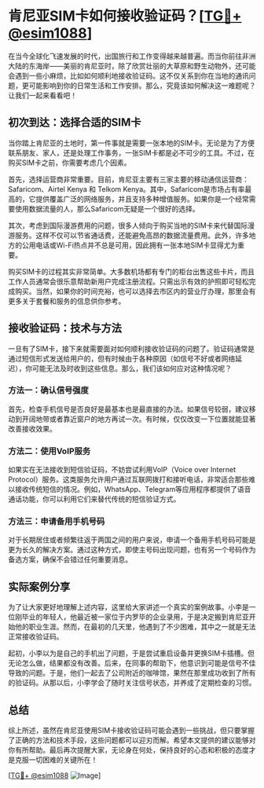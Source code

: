 # 肯尼亚SIM卡如何接收验证码？[[TG💪+ @esim1088](https://t.me/s/esim1088)]

在当今全球化飞速发展的时代，出国旅行和工作变得越来越普遍。而当你前往非洲大陆的东海岸——美丽的肯尼亚时，除了欣赏壮丽的大草原和野生动物外，还可能会遇到一些小麻烦，比如如何顺利地接收验证码。这不仅关系到你在当地的通讯问题，更可能影响到你的日常生活和工作安排。那么，究竟该如何解决这一难题呢？让我们一起来看看吧！

## 初次到达：选择合适的SIM卡

当你踏上肯尼亚的土地时，第一件事就是需要一张本地的SIM卡。无论是为了方便联系朋友、家人，还是处理工作事务，一张SIM卡都是必不可少的工具。不过，在购买SIM卡之前，你需要考虑几个因素。

首先，选择运营商非常重要。目前，肯尼亚主要有三家主要的移动通信运营商：Safaricom、Airtel Kenya 和 Telkom Kenya。其中，Safaricom是市场占有率最高的，它提供覆盖广泛的网络服务，并且支持多种增值服务。如果你是一个经常需要使用数据流量的人，那么Safaricom无疑是一个很好的选择。

其次，考虑到国际漫游费用的问题，很多人倾向于购买当地的SIM卡来代替国际漫游服务。这样不仅可以节省通话费，还能避免高昂的数据流量费用。此外，许多地方的公用电话或Wi-Fi热点并不总是可用，因此拥有一张本地SIM卡显得尤为重要。

购买SIM卡的过程其实非常简单。大多数机场都有专门的柜台出售这些卡片，而且工作人员通常会很乐意帮助新用户完成注册流程。只需出示有效的护照即可轻松完成购买。当然，如果你的时间充裕，也可以选择去市区内的营业厅办理，那里会有更多关于套餐和服务的信息供你参考。

## 接收验证码：技术与方法

一旦有了SIM卡，接下来就需要面对如何顺利接收验证码的问题了。验证码通常是通过短信形式发送给用户的，但有时候由于各种原因（如信号不好或者网络延迟），你可能无法及时收到这些信息。那么，我们该如何应对这种情况呢？

### 方法一：确认信号强度

首先，检查手机信号是否良好是最基本也是最直接的办法。如果信号较弱，建议移动到开阔地带或者靠近窗户的地方再试一次。有时候，仅仅改变一下位置就能显著改善接收效果。

### 方法二：使用VoIP服务

如果实在无法接收到短信验证码，不妨尝试利用VoIP（Voice over Internet Protocol）服务。这类服务允许用户通过互联网拨打和接听电话，非常适合那些难以接收传统短信的情况。例如，WhatsApp、Telegram等应用程序都提供了语音通话功能，你可以利用它们来替代传统的短信验证方式。

### 方法三：申请备用手机号码

对于长期居住或者频繁往返于两国之间的用户来说，申请一个备用手机号码可能是更为长久的解决方案。通过这种方式，即使主号码出现问题，也有另一个号码作为备选方案，确保不会错过任何重要消息。

## 实际案例分享

为了让大家更好地理解上述内容，这里给大家讲述一个真实的案例故事。小李是一位刚毕业的年轻人，他最近被一家位于内罗毕的企业录用，于是决定搬到肯尼亚开始他的职业生涯。然而，在最初的几天里，他遇到了不少困难，其中之一就是无法正常接收验证码。

起初，小李以为是自己的手机出了问题，于是尝试重启设备并更换SIM卡插槽。但无论怎么做，结果都没有改善。后来，在同事的帮助下，他意识到可能是信号不佳导致的问题。于是，他们一起去了公司附近的咖啡馆，果然在那里成功收到了所有的验证码。从那以后，小李学会了随时关注信号状态，并养成了定期检查的习惯。

## 总结

综上所述，虽然在肯尼亚使用SIM卡接收验证码可能会遇到一些挑战，但只要掌握了正确的方法和技术手段，这些问题都可以迎刃而解。希望本文提供的建议能够对你有所帮助。最后再次提醒大家，无论身在何处，保持良好的心态和积极的态度才是克服一切困难的关键所在！

[[TG💪+ @esim1088](https://t.me/s/esim1088) ![Image](https://i.postimg.cc/4NQfJmqS/Snipaste-2025-05-13-00-14-12.png)]